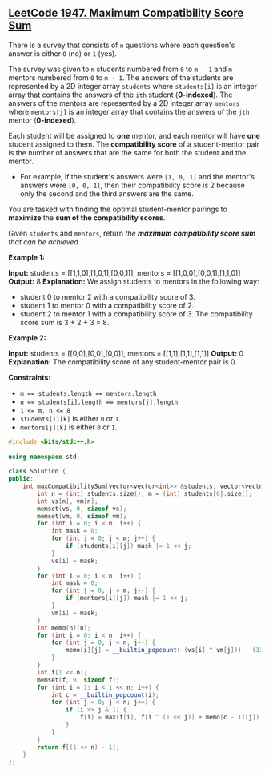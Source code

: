 ## [LeetCode 1947. Maximum Compatibility Score Sum](https://leetcode.cn/problems/maximum-compatibility-score-sum/)
There is a survey that consists of `n` questions where each question's answer is either `0` (no) or `1` (yes).

The survey was given to `m` students numbered from `0` to `m - 1` and `m` mentors numbered from `0` to `m - 1`. The answers of the students are represented by a 2D integer array `students` where `students[i]` is an integer array that contains the answers of the `ith` student (**0-indexed**). The answers of the mentors are represented by a 2D integer array `mentors` where `mentors[j]` is an integer array that contains the answers of the `jth` mentor (**0-indexed**).

Each student will be assigned to **one** mentor, and each mentor will have **one** student assigned to them. The **compatibility score** of a student-mentor pair is the number of answers that are the same for both the student and the mentor.

-   For example, if the student's answers were `[1, 0, 1]` and the mentor's answers were `[0, 0, 1]`, then their compatibility score is 2 because only the second and the third answers are the same.

You are tasked with finding the optimal student-mentor pairings to **maximize** the **sum of the compatibility scores**.

Given `students` and `mentors`, return *the **maximum compatibility score sum** that can be achieved.*

**Example 1:**

**Input:** students = \[\[1,1,0\],\[1,0,1\],\[0,0,1\]\], mentors = \[\[1,0,0\],\[0,0,1\],\[1,1,0\]\]
**Output:** 8
**Explanation:** We assign students to mentors in the following way:
- student 0 to mentor 2 with a compatibility score of 3.
- student 1 to mentor 0 with a compatibility score of 2.
- student 2 to mentor 1 with a compatibility score of 3.
The compatibility score sum is 3 + 2 + 3 = 8.

**Example 2:**

**Input:** students = \[\[0,0\],\[0,0\],\[0,0\]\], mentors = \[\[1,1\],\[1,1\],\[1,1\]\]
**Output:** 0
**Explanation:** The compatibility score of any student-mentor pair is 0.

**Constraints:**

-   `m == students.length == mentors.length`
-   `n == students[i].length == mentors[j].length`
-   `1 <= m, n <= 8`
-   `students[i][k]` is either `0` or `1`.
-   `mentors[j][k]` is either `0` or `1`.
```cpp
#include <bits/stdc++.h>  
  
using namespace std;  
  
class Solution {  
public:  
    int maxCompatibilitySum(vector<vector<int>> &students, vector<vector<int>> &mentors) {  
        int n = (int) students.size(), m = (int) students[0].size();  
        int vs[n], vm[n];  
        memset(vs, 0, sizeof vs);  
        memset(vm, 0, sizeof vm);  
        for (int i = 0; i < n; i++) {  
            int mask = 0;  
            for (int j = 0; j < m; j++) {  
                if (students[i][j]) mask |= 1 << j;  
            }  
            vs[i] = mask;  
        }  
        for (int i = 0; i < n; i++) {  
            int mask = 0;  
            for (int j = 0; j < m; j++) {  
                if (mentors[i][j]) mask |= 1 << j;  
            }  
            vm[i] = mask;  
        }  
        int memo[n][n];  
        for (int i = 0; i < n; i++) {  
            for (int j = 0; j < n; j++) {  
                memo[i][j] = __builtin_popcount(~(vs[i] ^ vm[j])) - (32 - m);  
            }  
        }  
        int f[1 << n];  
        memset(f, 0, sizeof f);  
        for (int i = 1; i < 1 << n; i++) {  
            int c = __builtin_popcount(i);  
            for (int j = 0; j < n; j++) {  
                if (i >> j & 1) {  
                    f[i] = max(f[i], f[i ^ (1 << j)] + memo[c - 1][j]);  
                }  
            }  
        }  
        return f[(1 << n) - 1];  
    }  
};
```